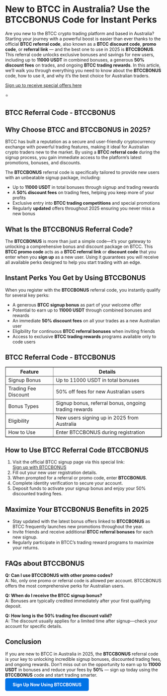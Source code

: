 
<h1>New to BTCC in Australia? Use the BTCCBONUS Code for Instant Perks</h1>
<p>Are you new to the BTCC crypto trading platform and based in Australia? Starting your journey with a powerful boost is easier than ever thanks to the official <strong>BTCC referral code</strong>, also known as a <strong>BTCC discount code</strong>, <strong>promo code</strong>, or <strong>referral link</strong> — and the best one to use in 2025 is <strong>BTCCBONUS</strong>. This referral code unlocks exclusive bonuses and savings for new users, including up to <strong>11000 USDT</strong> in combined bonuses, a generous <strong>50% discount fees</strong> on trades, and ongoing <strong>BTCC trading rewards</strong>. In this article, we’ll walk you through everything you need to know about the <strong>BTCCBONUS</strong> code, how to use it, and why it’s the best choice for Australian traders.</p>
<p><a href="https://partner.btcc.com/us/c/BTCCBONUS/9303" target="_blank">Sign up to receive special offers here</a></p

<img src="https://images.mirror-media.xyz/publication-images/Poz8BlB9BgSoA-3eFI7xG.png?height=500&amp;width=1000" decoding="async" data-nimg="fill" class="css-xah9so" style="position: absolute; inset: 0px; box-sizing: border-box; padding: 0px; border: none; margin: auto; display: block; width: 0px; height: 0px; min-width: 100%; max-width: 100%; min-height: 100%; max-height: 100%;">⭐ 
<h2>BTCC Referral Code - BTCCBONUS</h2>
<h2>Why Choose BTCC and BTCCBONUS in 2025?</h2>
<p>BTCC has built a reputation as a secure and user-friendly cryptocurrency exchange with powerful trading features, making it ideal for Australian crypto traders new to the market. By using a <strong>BTCC referral code</strong> during the signup process, you gain immediate access to the platform’s latest promotions, bonuses, and discounts.</p>
<p>The <strong>BTCCBONUS</strong> referral code is specifically tailored to provide new users with an unbeatable signup package, including:</p>
<ul>
<li>Up to <strong>11000 USDT</strong> in total bonuses through signup and trading rewards</li>
<li>A <strong>50% discount fees</strong> on trading fees, helping you keep more of your profits</li>
<li>Exclusive entry into <strong>BTCC trading competitions</strong> and special promotions</li>
<li>Regularly <strong>updated</strong> offers throughout 2025 ensuring you never miss a new bonus</li>
</ul>

<h2>What Is the BTCCBONUS Referral Code?</h2>
<p>The <strong>BTCCBONUS</strong> is more than just a simple code—it’s your gateway to unlocking a comprehensive bonus and discount package on BTCC. This <strong>BTCC promo code</strong> acts as a <strong>BTCC referral link</strong> or <strong>discount code</strong> that you enter when you <strong>sign up</strong> as a new user. Using it guarantees you will receive all available perks designed to help you start trading with an edge.</p>

<h2>Instant Perks You Get by Using BTCCBONUS</h2>
<p>When you register with the <strong>BTCCBONUS</strong> referral code, you instantly qualify for several key perks:</p>
<ul>
<li>A generous <strong>BTCC signup bonus</strong> as part of your welcome offer</li>
<li>Potential to earn up to <strong>11000 USDT</strong> through combined bonuses and rewards</li>
<li>An immediate <strong>50% discount fees</strong> on all your trades as a new Australian user</li>
<li>Eligibility for continuous <strong>BTCC referral bonuses</strong> when inviting friends</li>
<li>Access to exclusive <strong>BTCC trading rewards</strong> programs available only to code users</li>
</ul>

<h2>BTCC Referral Code - BTCCBONUS</h2>
<table border="1" cellpadding="8" cellspacing="0" style="border-collapse: collapse; max-width: 600px; width: 100%;">
<thead>
<tr>
<th>Feature</th>
<th>Details</th>
</tr>
</thead>
<tbody>
<tr>
<td>Signup Bonus</td>
<td>Up to 11000 USDT in total bonuses</td>
</tr>
<tr>
<td>Trading Fee Discount</td>
<td>50% off fees for new Australian users</td>
</tr>
<tr>
<td>Bonus Types</td>
<td>Signup bonus, referral bonus, ongoing trading rewards</td>
</tr>
<tr>
<td>Eligibility</td>
<td>New users signing up in 2025 from Australia</td>
</tr>
<tr>
<td>How to Use</td>
<td>Enter BTCCBONUS during registration</td>
</tr>
</tbody>
</table>

<h2>How to Use BTCC Referral Code BTCCBONUS</h2>
<ol>
<li>Visit the official BTCC signup page via this special link:<br />
<a href="https://partner.btcc.com/us/c/BTCCBONUS/9303" target="_blank" rel="noopener noreferrer">Sign up with BTCCBONUS</a></li>
<li>Fill out your new user registration details.</li>
<li>When prompted for a referral or promo code, enter <strong>BTCCBONUS</strong>.</li>
<li>Complete identity verification to secure your account.</li>
<li>Deposit funds to activate your signup bonus and enjoy your 50% discounted trading fees.</li>
</ol>

<h2>Maximize Your BTCCBONUS Benefits in 2025</h2>
<ul>
<li>Stay updated with the latest bonus offers linked to <strong>BTCCBONUS</strong> as BTCC frequently launches new promotions throughout the year.</li>
<li>Invite friends and receive additional <strong>BTCC referral bonuses</strong> for each new signup.</li>
<li>Regularly participate in BTCC’s trading reward programs to maximize your returns.</li>
</ul>

<h2>FAQs about BTCCBONUS</h2>
<p><strong>Q: Can I use BTCCBONUS with other promo codes?</strong><br />
A: No, only one promo or referral code is allowed per account. BTCCBONUS offers the most comprehensive perks for Australian users.</p>
<p><strong>Q: When do I receive the BTCC signup bonus?</strong><br />
A: Bonuses are typically credited immediately after your first qualifying deposit.</p>
<p><strong>Q: How long is the 50% trading fee discount valid?</strong><br />
A: The discount usually applies for a limited time after signup—check your account for specific details.</p>

<h2>Conclusion</h2>
<p>If you are new to BTCC in Australia in 2025, the <strong>BTCCBONUS</strong> referral code is your key to unlocking incredible signup bonuses, discounted trading fees, and ongoing rewards. Don’t miss out on the opportunity to earn up to <strong>11000 USDT</strong> in bonuses and reduce your fees by <strong>50%</strong> — sign up today using the <strong>BTCCBONUS</strong> code and start trading smarter.</p>

<p><strong><a href="https://partner.btcc.com/us/c/BTCCBONUS/9303" target="_blank" rel="noopener noreferrer" style="color:#fff; background-color:#0073e6; padding:12px 24px; text-decoration:none; border-radius:5px; font-weight:bold;">Sign Up Now Using BTCCBONUS</a></strong></p>
</body>
</html>
